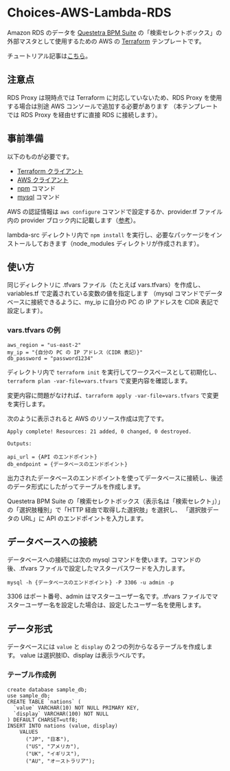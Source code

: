 # Choices-AWS-Lambda-RDS
Amazon RDS のデータを [Questetra BPM Suite](https://questetra.com/) の「検索セレクトボックス」の外部マスタとして使用するための 
AWS の [Terraform](https://www.terraform.io/) テンプレートです。

チュートリアル記事は[こちら](https://support.questetra.com/ja/developer-blog/choices-aws-lambda-rds-terraform/)。

## 注意点
RDS Proxy は現時点では Terraform に対応していないため、RDS Proxy を使用する場合は別途 AWS コンソールで追加する必要があります
（本テンプレートでは RDS Proxy を経由せずに直接 RDS に接続します）。

## 事前準備
以下のものが必要です。
* [Terraform クライアント](https://www.terraform.io/downloads.html)
* [AWS クライアント](https://aws.amazon.com/cli/)
* [npm](https://www.npmjs.com/) コマンド
* [mysql](https://www.mysql.com/) コマンド

AWS の認証情報は `aws configure` コマンドで設定するか、provider.tf ファイル内の provider ブロック内に記載します（[参考](https://www.terraform.io/docs/providers/aws/index.html#static-credentials)）。

lambda-src ディレクトリ内で `npm install` を実行し、必要なパッケージをインストールしておきます（node_modules ディレクトリが作成されます）。

## 使い方
同じディレクトリに .tfvars ファイル（たとえば vars.tfvars）を作成し、 variables.tf で定義されている変数の値を指定します
（mysql コマンドでデータベースに接続できるように、my_ip に自分の PC の IP アドレスを CIDR 表記で設定します）。

### vars.tfvars の例
```
aws_region = "us-east-2"
my_ip = "{自分の PC の IP アドレス（CIDR 表記）}"
db_password = "password1234"
```

ディレクトリ内で `terraform init` を実行してワークスペースとして初期化し、
`terraform plan -var-file=vars.tfvars` で変更内容を確認します。

変更内容に問題がなければ、`tarraform apply -var-file=vars.tfvars` で変更を実行します。

次のように表示されると AWS のリソース作成は完了です。
```
Apply complete! Resources: 21 added, 0 changed, 0 destroyed.

Outputs:

api_url = {API のエンドポイント}
db_endpoint = {データベースのエンドポイント}
```

出力されたデータベースのエンドポイントを使ってデータベースに接続し、後述のデータ形式にしたがってテーブルを作成します。

Questetra BPM Suite の「検索セレクトボックス（表示名は「検索セレクト」）」の「選択肢種別」で「HTTP 経由で取得した選択肢」を選択し、
「選択肢データの URL」に API のエンドポイントを入力します。

## データベースへの接続
データベースへの接続には次の mysql コマンドを使います。コマンドの後、.tfvars ファイルで設定したマスターパスワードを入力します。
```
mysql -h {データベースのエンドポイント} -P 3306 -u admin -p
```
3306 はポート番号、admin はマスターユーザー名です。.tfvars ファイルでマスターユーザー名を設定した場合は、設定したユーザー名を使用します。

## データ形式
データベースには `value` と `display` の２つの列からなるテーブルを作成します。
value は選択肢ID、display は表示ラベルです。

### テーブル作成例
```
create database sample_db;
use sample_db;
CREATE TABLE `nations` (
  `value` VARCHAR(10) NOT NULL PRIMARY KEY,
  `display` VARCHAR(100) NOT NULL
) DEFAULT CHARSET=utf8;
INSERT INTO nations (value, display)
    VALUES
      ("JP", "日本"),
      ("US", "アメリカ"),
      ("UK", "イギリス"),
      ("AU", "オーストラリア");
```